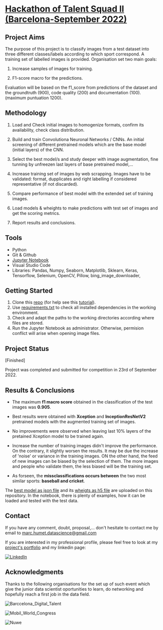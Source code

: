 # [Hackathon of Talent Squad II (Barcelona-September 2022)](https://nuwe.io/dev/challenges/talent-squad-data-science-ii)

## Project Aims

The purpose of this project is to classify images from a test dataset into three different classes/labels according to which sport correspond. A training set of labelled images is provided. Organisation set two main goals:

1. Increase samples of images for training.

2. F1-score macro for the predictions.

Evaluation will be based on the f1_score from predictions of the dataset and the groundtruth (900), code quality (200) and documentation (100). (maximum puntuation 1200).

## Methodology

1. Load and Check initial images to homogenize formats, confirm its availability, check class distribution.

2. Build and train Convolutiona Neuronal Networks / CNNs. An initial screening of different pretrained models which are the base model (initial layers) of the CNN. 

3. Select the best model/s and study deeper with image augmentation, fine tunning by unfreezen last layers of base pretrained model,...

4. Increase training set of images by web scrapping. Images have to be validated: format, dupplicates and right labelling if considered representative (if not discarded).

5. Compare performance of best model with the extended set of training images.

6. Load models & wheights to make predictions with test set of images and get the scoring metrics. 

7. Report results and conclusions.

## Tools

* Python
* Git & Github
* [Jupyter Notebook](https://github.com/MarkusHumetus/Image_sports_classification/blob/main/main_Notebook.ipynb)
* Visual Studio Code
* Libraries: Pandas, Numpy, Seaborn, Matplotlib, Sklearn, Keras, Tensorflow, Selenium, OpenCV, Pillow, bing_image_downloader, 

## Getting Started

1. Clone this [repo](https://github.com/MarkusHumetus/Image_sports_classification) (for help see this [tutorial](https://help.github.com/articles/cloning-a-repository/)).
2. Use [requirements.txt](https://github.com/MarkusHumetus/Image_sports_classification/blob/main/requirements.txt) to check all installed dependencies in the working environment. 
3. Check and adapt the paths to the working directories according where files are stored.
4. Run the Jupyter Notebook as administrator. Otherwise, permision conflict will arise when opening image files.

## Project Status

[Finished]

Project was completed and submitted for competition in 23rd of September 2022.

## Results & Conclusions

* The maximum __f1 macro score__ obtained in the classification of the test images was __0.905__. 

* Best results were obtained with __Xception__ and __InceptionResNetV2__ pretrained models with the augmented training set of images.

* No improvements were observed when leaving last 10% layers of the pretained Xception model to be trained again.

* Increase the number of training images didn't improve the performance. On the contrary, it slightly worsen the results. It may be due the increase of 'noise' or variance in the training images. ON the other hand, the feed of new images can be biased by the selection of them. The more images and people who validate them, the less biased will be the training set. 

* As forseen, the __missclassifications occurs between__ the two most similar sports: __baseball and cricket__. 


The [best model as json file](https://github.com/MarkusHumetus/Image_sports_classification/blob/main/Im%C3%A1genes-data-science-ii/output/Xception_pretrained_aug.json) and its [wheigts as h5 file](https://github.com/MarkusHumetus/Image_sports_classification/blob/main/Im%C3%A1genes-data-science-ii/output/Xception_pretrained_aug.h5)  are uploaded on this repository. In the notebook, there is plenty of examples, how it can be loaded and tested with the test data.

## Contact

If you have any comment, doubt, proposal,... don't hesitate to contact me by email to marc.humet.datascience@gmail.com

If you are interested in my professional profile, please feel free to look at my [project's portfolio](https://github.com/MarkusHumetus) and my linkedin page:

[![LinkedIn][linkedin-shield]][linkedin-url]


[linkedin-url]: https://www.linkedin.com/in/marchumetmontada/

[linkedin-shield]: https://img.shields.io/badge/-LinkedIn-black.svg?style=for-the-badge&logo=linkedin&colorB=555


## Acknowledgments

Thanks to the following organisations for the set up of such event which give the junior data scientist oportunities to learn, do networking and hopefully reach a first job in the data field.

![Barccelona_Digital_Talent](https://barcelonadigitaltalent.com/app/uploads/sites/3/2020/02/BDT-1.1-POSITIU_2-01.jpg)

![Mobil_World_Congress](https://challenges-asset-files.s3.us-east-2.amazonaws.com/companies/MWC_card.png)

![Nuwe](https://elreferente.es/wp-content/uploads/2021/12/LOGO_LETTERS_MONO-3.png)